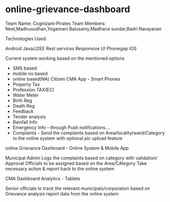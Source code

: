 online-grievance-dashboard
==========================

Team Name: Cognizant-Pirates
Team Members: Neel,Madhusudhan,Yogamani Balusamy,Madhana sundar,Badri Narayanan

Technologies Used:

Android
Java/J2EE
Rest services
Responsive UI
Phonegap
IOS


Current system working based on the mentioned options
* SMS based
* mobile no based
* online based(NA)
Citizen CMA App - Smart Phones 
* Property Tax 
* Profession TAX(EC) 
* Water Meter 
* Birth Reg 
* Death Reg 
* Feedback 
* Tender analysis 
* Rainfall Info 
* Emergency Info - through Push notifications…. 
* Complaints - Send the complaints based on Area/locality/ward/Category to the online system with optional pic upload feature

online Grievance Dashboard - Online System & Mobile App

  Municipal Admin Logs the complaints based on category with validation/ Approval
  Officials to be assigned based on the Area/CAtegory
  Take necessary action & report back to the online system
  
CMA Dashboard Analytics - Tablets

Senior officials to track the relevant municipals/corporation based on Grievance analysis report data from the online system

